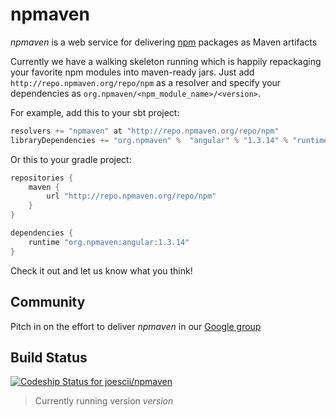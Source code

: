 # npmaven

*npmaven* is a web service for delivering [npm](https://www.npmjs.com/) packages as Maven artifacts

Currently we have a walking skeleton running which is happily repackaging your favorite npm modules into maven-ready jars.
Just add `http://repo.npmaven.org/repo/npm` as a resolver and specify your dependencies as `org.npmaven/<npm_module_name>/<version>`.

For example, add this to your sbt project:

```scala
resolvers += "npmaven" at "http://repo.npmaven.org/repo/npm"
libraryDependencies += "org.npmaven" %  "angular" % "1.3.14" % "runtime"
```

Or this to your gradle project:

```groovy
repositories {
    maven {
        url "http://repo.npmaven.org/repo/npm"
    }
}

dependencies {
    runtime "org.npmaven:angular:1.3.14"
}
```

Check it out and let us know what you think!

## Community
Pitch in on the effort to deliver *npmaven* in our [Google group]($community$)

## Build Status
[ ![Codeship Status for joescii/npmaven](https://codeship.com/projects/26a118b0-ac8c-0132-acda-4e5346bb67f3/status?branch=master)](https://codeship.com/projects/68528)

> Currently running version $version$
